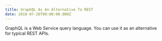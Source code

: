 ```yaml
---
title: GraphQL As An Alternative To REST
date: 2018-07-26T00:00:00.000Z
---
```

GraphQL is a Web Service query language. You can use it as an alternative for typical REST APIs.

